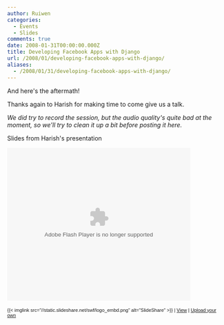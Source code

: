 ```yaml
---
author: Ruiwen
categories:
  - Events
  - Slides
comments: true
date: 2008-01-31T00:00:00.000Z
title: Developing Facebook Apps with Django
url: /2008/01/developing-facebook-apps-with-django/
aliases:
  - /2008/01/31/developing-facebook-apps-with-django/
---
```


And here's the aftermath!

Thanks again to Harish for making time to come give us a talk.

<em>We did try to record the session, but the audio quality's quite bad at the moment, so we'll try to clean it up a bit before posting it here.</em>

Slides from Harish's presentation

<p style="width:425px;text-align:center" id="__ss_241834">

<object style="margin:0px" height="355" width="425"><param name="movie" value="//static.slideshare.net/swf/ssplayer2.swf?doc=developing-facebook-apps-1201331361823577-3"/>
<param name="allowFullScreen" value="true"/><param name="allowScriptAccess" value="always"/><embed src="//static.slideshare.net/swf/ssplayer2.swf?doc=developing-facebook-apps-1201331361823577-3" type="application/x-shockwave-flash" allowscriptaccess="always" allowfullscreen="true" width="425" height="355"></embed></object>

<p style="font-size:11px;font-family:tahoma,arial;height:26px;padding-top:2px;">{{< imglink src="//static.slideshare.net/swf/logo_embd.png" alt="SlideShare" >}} | <a href="" title="View this slideshow on SlideShare">View</a> | <a href="//www.slideshare.net/upload">Upload your own</a></p></p>

